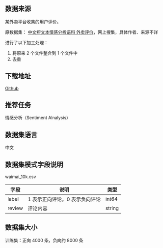 ## 数据来源

某外卖平台收集的用户评价。

原数据集： [中文短文本情感分析语料 外卖评价](https://download.csdn.net/download/cstkl/10236683)，网上搜集，具体作者、来源不详

进行了以下加工处理：

1. 将原来 2 个文件整合到 1 个文件中
2. 去重

## 下载地址

[Github](https://github.com/SophonPlus/ChineseNlpCorpus/raw/master/datasets/waimai_10k/waimai_10k.csv)

## 推荐任务

情感分析（Sentiment Alnalysis）

## 数据集语言

中文

## 数据集模式字段说明

waimai_10k.csv

| 字段     | 说明                | 类型     |
| ------ | ----------------- | ------ |
| label  | 1 表示正向评论，0 表示负向评论 | int64  |
| review | 评论内容              | string |

## 数据集大小

训练集：正向 4000 条，负向约 8000 条